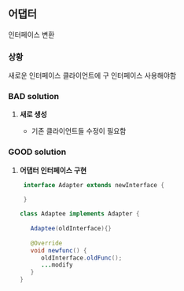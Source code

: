 ## 어댑터

인터페이스 변환

### 상황

새로운 인터페이스 클라이언트에 구 인터페이스 사용해야함

### BAD solution

1. **새로 생성**
  
   - 기존 클라이언트들 수정이 필요함

### GOOD solution

1. **어댑터 인터페이스 구현**
   ```java
    interface Adapter extends newInterface {
       
    }
    ```
    
    ```java
    class Adaptee implements Adapter {
       
       Adaptee(oldInterface){}
       
       @Override
       void newfunc() {
          oldInterface.oldFunc();
          ...modify
       }
    }
    ```
